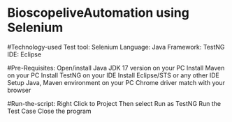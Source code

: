 # BioscopeliveAutomation using Selenium

#Technology-used
Test tool: Selenium
Language: Java
Framework: TestNG
IDE: Eclipse

#Pre-Requisites:
Open/install Java JDK 17 version on your PC
Install Maven on your PC
Install TestNG on your IDE
Install Eclipse/STS or any other IDE
Setup Java, Maven environment on your PC
Chrome driver match with your browser

#Run-the-script:
Right Click to Project
Then select Run as TestNG
Run the Test Case
Close the program
